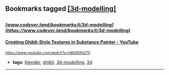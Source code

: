 ## Bookmarks tagged [[3d-modelling]](https://www.codever.land/search?q=[3d-modelling])

_<sup><sup>[www.codever.land/bookmarks/t/3d-modelling](https://www.codever.land/bookmarks/t/3d-modelling)</sup></sup>_
---
#### [Creating Ghibli-Style Textures in Substance Painter - YouTube](https://www.youtube.com/watch?v=h8llGEKIQT0)
_<sup>https://www.youtube.com/watch?v=h8llGEKIQT0</sup>_

* **tags**: [blender](../tagged/blender.md), [ghibli](../tagged/ghibli.md), [3d-modelling](../tagged/3d-modelling.md), [3d](../tagged/3d.md)
---
